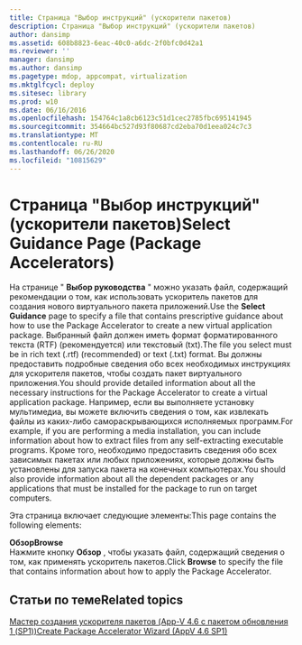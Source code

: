 ```yaml
---
title: Страница "Выбор инструкций" (ускорители пакетов)
description: Страница "Выбор инструкций" (ускорители пакетов)
author: dansimp
ms.assetid: 608b8823-6eac-40c0-a6dc-2f0bfc0d42a1
ms.reviewer: ''
manager: dansimp
ms.author: dansimp
ms.pagetype: mdop, appcompat, virtualization
ms.mktglfcycl: deploy
ms.sitesec: library
ms.prod: w10
ms.date: 06/16/2016
ms.openlocfilehash: 154764c1a8cb6123c51d1cec2785fbc695141945
ms.sourcegitcommit: 354664bc527d93f80687cd2eba70d1eea024c7c3
ms.translationtype: MT
ms.contentlocale: ru-RU
ms.lasthandoff: 06/26/2020
ms.locfileid: "10815629"
---
```

# <span data-ttu-id="29f70-103">Страница "Выбор инструкций" (ускорители пакетов)</span><span class="sxs-lookup"><span data-stu-id="29f70-103">Select Guidance Page (Package Accelerators)</span></span>


<span data-ttu-id="29f70-104">На странице " **Выбор руководства** " можно указать файл, содержащий рекомендации о том, как использовать ускоритель пакетов для создания нового виртуального пакета приложений.</span><span class="sxs-lookup"><span data-stu-id="29f70-104">Use the **Select Guidance** page to specify a file that contains prescriptive guidance about how to use the Package Accelerator to create a new virtual application package.</span></span> <span data-ttu-id="29f70-105">Выбранный файл должен иметь формат форматированного текста (RTF) (рекомендуется) или текстовый (txt).</span><span class="sxs-lookup"><span data-stu-id="29f70-105">The file you select must be in rich text (.rtf) (recommended) or text (.txt) format.</span></span> <span data-ttu-id="29f70-106">Вы должны предоставить подробные сведения обо всех необходимых инструкциях для ускорителя пакетов, чтобы создать пакет виртуального приложения.</span><span class="sxs-lookup"><span data-stu-id="29f70-106">You should provide detailed information about all the necessary instructions for the Package Accelerator to create a virtual application package.</span></span> <span data-ttu-id="29f70-107">Например, если вы выполняете установку мультимедиа, вы можете включить сведения о том, как извлекать файлы из каких-либо самораскрывающихся исполняемых программ.</span><span class="sxs-lookup"><span data-stu-id="29f70-107">For example, if you are performing a media installation, you can include information about how to extract files from any self-extracting executable programs.</span></span> <span data-ttu-id="29f70-108">Кроме того, необходимо предоставить сведения обо всех зависимых пакетах или любых приложениях, которые должны быть установлены для запуска пакета на конечных компьютерах.</span><span class="sxs-lookup"><span data-stu-id="29f70-108">You should also provide information about all the dependent packages or any applications that must be installed for the package to run on target computers.</span></span>

<span data-ttu-id="29f70-109">Эта страница включает следующие элементы:</span><span class="sxs-lookup"><span data-stu-id="29f70-109">This page contains the following elements:</span></span>

<a href="" id="browse"></a>**<span data-ttu-id="29f70-110">Обзор</span><span class="sxs-lookup"><span data-stu-id="29f70-110">Browse</span></span>**  
<span data-ttu-id="29f70-111">Нажмите кнопку **Обзор** , чтобы указать файл, содержащий сведения о том, как применять ускоритель пакетов.</span><span class="sxs-lookup"><span data-stu-id="29f70-111">Click **Browse** to specify the file that contains information about how to apply the Package Accelerator.</span></span>

## <span data-ttu-id="29f70-112">Статьи по теме</span><span class="sxs-lookup"><span data-stu-id="29f70-112">Related topics</span></span>


[<span data-ttu-id="29f70-113">Мастер создания ускорителя пакетов (App-V 4.6 с пакетом обновления 1 (SP1))</span><span class="sxs-lookup"><span data-stu-id="29f70-113">Create Package Accelerator Wizard (AppV 4.6 SP1)</span></span>](create-package-accelerator-wizard--appv-46-sp1-.md)

 

 





